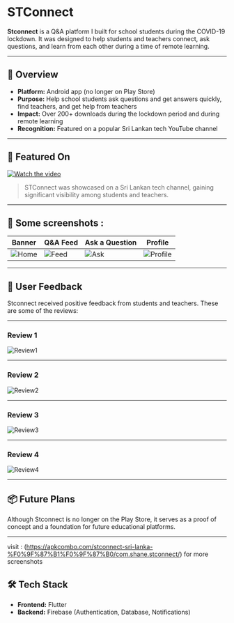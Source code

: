 # STConnect  

**Stconnect** is a Q&A platform I built for school students during the COVID-19 lockdown. It was designed to help students and teachers connect, ask questions, and learn from each other during a time of remote learning.  

---

## 🌟 Overview  
- **Platform:** Android app (no longer on Play Store)  
- **Purpose:** Help school students ask questions and get answers quickly, find teachers, and get help from teachers 
- **Impact:** Over 200+ downloads during the lockdown period and during remote learning 
- **Recognition:** Featured on a popular Sri Lankan tech YouTube channel  

---

## 📰 Featured On  
[![Watch the video](https://img.shields.io/badge/YouTube-Featured%20Video-red?style=flat&logo=youtube)](https://youtu.be/DNG86oDpfbg?list=PLNT4hXe0urza6BGq0677tq6YUvnpdKowu&t=411)  
> STConnect was showcased on a Sri Lankan tech channel, gaining significant visibility among students and teachers.  

---

## 📱 Some screenshots : 

| Banner | Q&A Feed | Ask a Question | Profile |
|-------|----------|---------------|----------|
| ![Home](https://github.com/user-attachments/assets/2dd563b0-2036-46a2-9ef4-8b390e4f92fb) | ![Feed](https://github.com/user-attachments/assets/3c67a408-9c9f-42b9-8389-a54afda5b6e3) | ![Ask](https://github.com/user-attachments/assets/7068e310-9427-44af-889c-12f4f31fbadb) | ![Profile](https://github.com/user-attachments/assets/665b8346-49a4-4767-93e7-8a82712cd22a) |

---

## 📝 User Feedback  
Stconnect received positive feedback from students and teachers. These are some of the reviews:  

---

### Review 1  
![Review1](https://github.com/user-attachments/assets/067b857f-d722-4b8d-81e0-13eebb0b8ef9)  

---

### Review 2  
![Review2](https://github.com/user-attachments/assets/1bfe520f-4a93-4fc2-b385-e90a03d03560)  

---

### Review 3  
![Review3](https://github.com/user-attachments/assets/a0cfc75a-c874-44ac-bee1-16c172368f7e)  

---

### Review 4  
![Review4](https://github.com/user-attachments/assets/59ce4e88-b39d-4492-a14c-8be9fdf430c4)  

---

## 📦 Future Plans  
Although Stconnect is no longer on the Play Store, it serves as a proof of concept and a foundation for future educational platforms.  

---


visit : (https://apkcombo.com/stconnect-sri-lanka-%F0%9F%87%B1%F0%9F%87%B0/com.shane.stconnect/) for more screenshots


## 🛠️ Tech Stack 
- **Frontend:** Flutter
- **Backend:** Firebase (Authentication, Database, Notifications)  



